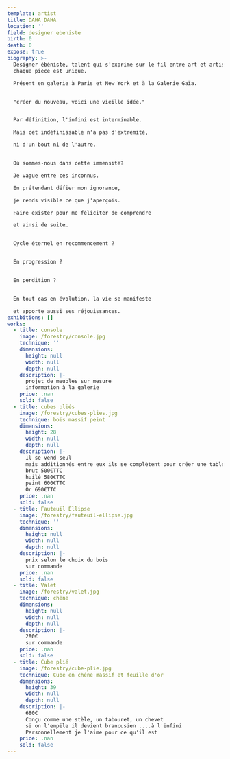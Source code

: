 ```yaml
---
template: artist
title: DAHA DAHA
location: ''
field: designer ebeniste
birth: 0
death: 0
expose: true
biography: >-
  Designer ébéniste, talent qui s'exprime sur le fil entre art et artisanat,
  chaque pièce est unique.

  Présent en galerie à Paris et New York et à la Galerie Gaïa.


  "créer du nouveau, voici une vieille idée."


  Par définition, l'infini est interminable.

  Mais cet indéfinissable n'a pas d'extrémité, 

  ni d'un bout ni de l'autre.


  Où sommes-nous dans cette immensité?

  Je vague entre ces inconnus. 

  En prétendant défier mon ignorance, 

  je rends visible ce que j'aperçois. 

  Faire exister pour me féliciter de comprendre 

  et ainsi de suite…


  Cycle éternel en recommencement ?


  En progression ?


  En perdition ?


  En tout cas en évolution, la vie se manifeste 

  et apporte aussi ses réjouissances.
exhibitions: []
works:
  - title: console
    image: /forestry/console.jpg
    technique: ''
    dimensions:
      height: null
      width: null
      depth: null
    description: |-
      projet de meubles sur mesure 
      information à la galerie
    price: .nan
    sold: false
  - title: cubes pliés
    image: /forestry/cubes-plies.jpg
    technique: bois massif peint
    dimensions:
      height: 28
      width: null
      depth: null
    description: |-
      Il se vend seul 
      mais additionnés entre eux ils se complètent pour créer une table 
      brut 500€TTC
      huilé 580€TTC
      peint 600€TTC
      Or 690€TTC
    price: .nan
    sold: false
  - title: Fauteuil Ellipse
    image: /forestry/fauteuil-ellipse.jpg
    technique: ''
    dimensions:
      height: null
      width: null
      depth: null
    description: |-
      prix selon le choix du bois 
      sur commande
    price: .nan
    sold: false
  - title: Valet
    image: /forestry/valet.jpg
    technique: chêne
    dimensions:
      height: null
      width: null
      depth: null
    description: |-
      280€
      sur commande
    price: .nan
    sold: false
  - title: Cube plié
    image: /forestry/cube-plie.jpg
    technique: Cube en chêne massif et feuille d'or
    dimensions:
      height: 39
      width: null
      depth: null
    description: |-
      680€
      Conçu comme une stèle, un tabouret, un chevet 
      si on l'empile il devient brancusien ....à l'infini
      Personnellement je l'aime pour ce qu'il est
    price: .nan
    sold: false
---
```



